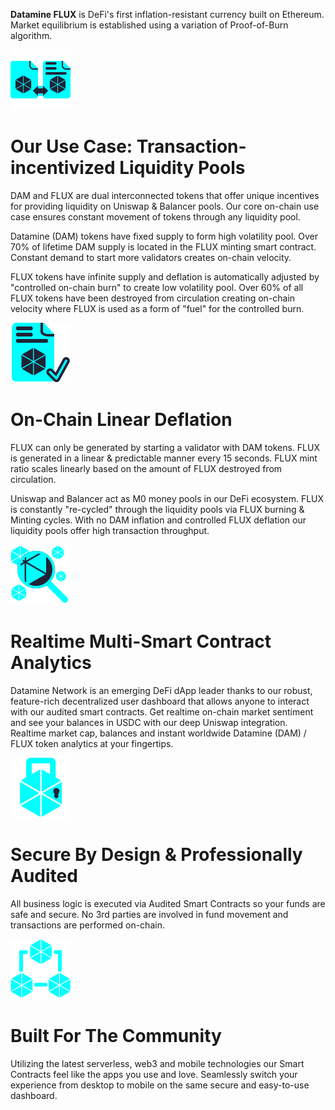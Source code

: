 **Datamine FLUX** is DeFi's first inflation-resistant currency built on Ethereum. Market equilibrium is established using a variation of Proof-of-Burn algorithm.

![Our Use Case: Transaction-incentivized Liquidity Pools](../helpArticles/assets/images/svgs/synergy.svg#_className=rightIcon)
# Our Use Case: Transaction-incentivized Liquidity Pools
DAM and FLUX are dual interconnected tokens that offer unique incentives for providing liquidity on Uniswap & Balancer pools. Our core on-chain use case ensures constant movement of tokens through any liquidity pool.

Datamine (DAM) tokens have fixed supply to form high volatility pool. Over 70% of lifetime DAM supply is located in the FLUX minting smart contract. Constant demand to start more validators creates on-chain velocity.

FLUX tokens have infinite supply and deflation is automatically adjusted by "controlled on-chain burn" to create low volatility pool. Over 60% of all FLUX tokens have been destroyed from circulation creating on-chain velocity where FLUX is used as a form of "fuel" for the controlled burn.

![On-Chain Linear Deflation](../helpArticles/assets/images/svgs/smartContract.svg#_className=rightIcon)
# On-Chain Linear Deflation
FLUX can only be generated by starting a validator with DAM tokens. FLUX is generated in a linear & predictable manner every 15 seconds. FLUX mint ratio scales linearly based on the amount of FLUX destroyed from circulation.

Uniswap and Balancer act as M0 money pools in our DeFi ecosystem. FLUX is constantly "re-cycled" through the liquidity pools via FLUX burning & Minting cycles.
With no DAM inflation and controlled FLUX deflation our liquidity pools offer high transaction throughput.

![Realtime Multi-Smart Contract Analytics](../helpArticles/assets/images/svgs/analytics.svg#_className=rightIcon)
# Realtime Multi-Smart Contract Analytics
Datamine Network is an emerging DeFi dApp leader thanks to our robust, feature-rich decentralized user dashboard that allows anyone to interact with our audited smart contracts.
Get realtime on-chain market sentiment and see your balances in USDC with our deep Uniswap integration.
Realtime market cap, balances and instant worldwide Datamine (DAM) / FLUX token analytics at your fingertips.

![Secure By Design & Professionally Audited](../helpArticles/assets/images/svgs/lock.svg#_className=rightIcon)
# Secure By Design & Professionally Audited
All business logic is executed via Audited Smart Contracts so your funds are safe and secure. No 3rd parties are involved in fund movement and transactions are performed on-chain.

![Built For The Community](../helpArticles/assets/images/svgs/community.svg#_className=rightIcon)
# Built For The Community
Utilizing the latest serverless, web3 and mobile technologies our Smart Contracts feel like the apps you use and love. Seamlessly switch your experience from desktop to mobile on the same secure and easy-to-use dashboard.